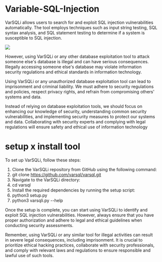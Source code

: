 # Variable-SQL-Injection
VarSQLi allows users to search for and exploit SQL injection vulnerabilities automatically. The tool employs techniques such as input string testing, SQL syntax analysis, and SQL statement testing to determine if a system is susceptible to SQL injection.

<img src='https://raw.githubusercontent.com/Phamchie/varsqli/main/Screenshot_2023-07-27-16-50-24-72.jpg'>

However, using VarSQLi or any other database exploitation tool to attack someone else's database is illegal and can have serious consequences. Illegally accessing someone else's database may violate information security regulations and ethical standards in information technology.

Using VarSQLi or any unauthorized database exploitation tool can lead to imprisonment and criminal liability. We must adhere to security regulations and policies, respect privacy rights, and refrain from compromising others' systems and data.

Instead of relying on database exploitation tools, we should focus on enhancing our knowledge of security, understanding common security vulnerabilities, and implementing security measures to protect our systems and data. Collaborating with security experts and complying with legal regulations will ensure safety and ethical use of information technology

# setup x install tool
To set up VarSQLi, follow these steps:

1. Clone the VarSQLi repository from GitHub using the following command:
2. git clone https://github.com/varsql/varsql.git
3. Navigate to the VarSQLi directory:
4. cd varsql
5. Install the required dependencies by running the setup script:
6. python3 setup.py
7. python3 varsqli.py --help

Once the setup is complete, you can start using VarSQLi to identify and exploit SQL injection vulnerabilities. However, always ensure that you have proper authorization and adhere to legal and ethical guidelines when conducting security assessments.

Remember, using VarSQLi or any similar tool for illegal activities can result in severe legal consequences, including imprisonment. It is crucial to prioritize ethical hacking practices, collaborate with security professionals, and comply with relevant laws and regulations to ensure responsible and lawful use of such tools.
